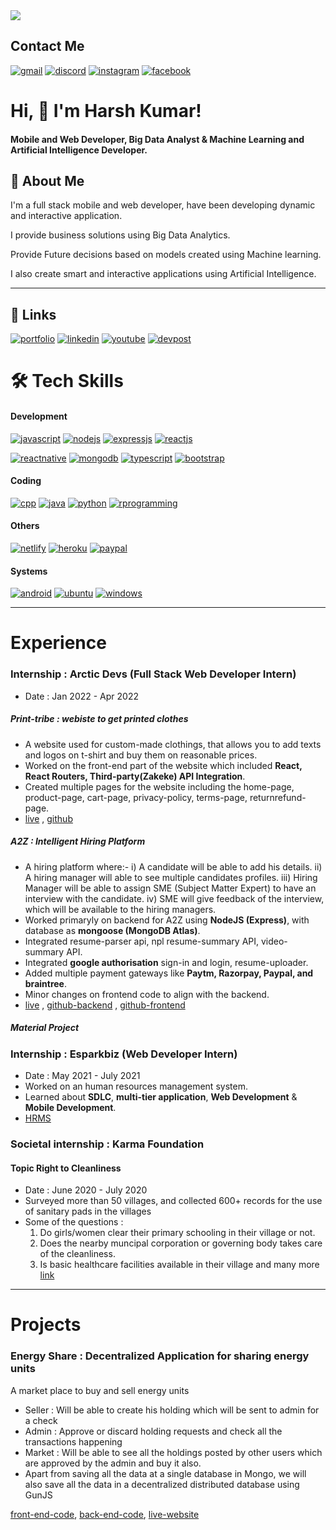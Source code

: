 
<img src="https://w0.peakpx.com/wallpaper/19/380/HD-wallpaper-code-once-code-developer-life-simple-tip.jpg"/>

## Contact Me

[![gmail](https://img.shields.io/badge/Gmail-D14836?style=for-the-badge&logo=gmail&logoColor=white)](mailto:harshkumar093@gmail.com)
[![discord](https://img.shields.io/badge/Discord-7289DA?style=for-the-badge&logo=discord&logoColor=white)](https://discord.gg/kSncXUxY48)
[![instagram](https://img.shields.io/badge/Instagram-E4405F?style=for-the-badge&logo=instagram&logoColor=white)](https://www.instagram.com/javascriptextreme/)
[![facebook](https://img.shields.io/badge/Facebook-1877F2?style=for-the-badge&logo=facebook&logoColor=white)](https://www.facebook.com/groups/2945235602398956)

# Hi, 👋 I'm Harsh Kumar!
#### Mobile and Web Developer, Big Data Analyst & Machine Learning and Artificial Intelligence Developer.


## 🚀 About Me
I'm a full stack mobile and web developer, have been developing dynamic and interactive application.

I provide business solutions using Big Data Analytics.

Provide Future decisions based on models created using Machine learning. 

I also create smart and interactive applications using Artificial Intelligence.

<hr/>

## 🔗 Links
[![portfolio](https://img.shields.io/badge/my_portfolio-FFF?style=for-the-badge&logo=ko-fi&logoColor=black)](https://harshkumar-portfolio.herokuapp.com/)
[![linkedin](https://img.shields.io/badge/linkedin-0A66C2?style=for-the-badge&logo=linkedin&logoColor=white)](https://www.linkedin.com/in/harsh-kumar-48a851196/)
[![youtube](https://img.shields.io/badge/YouTube-FF0000?style=for-the-badge&logo=youtube&logoColor=white)](https://www.youtube.com/channel/UCV0FcHjaMSBt8rMfOwEFNgQ)
[![devpost](https://badges.devpost-shields.com/get-badge?name=*&id=project-id&type=big-logo&style=flat-square)](https://devpost.com/harshkumar093?ref_content=user-portfolio&ref_feature=portfolio&ref_medium=global-nav)


# 🛠 Tech Skills
#### **Development**
[![javascript](https://img.shields.io/badge/JavaScript-323330?style=for-the-badge&logo=javascript&logoColor=F7DF1E)](https://www.javascript.com/)
[![nodejs](https://img.shields.io/badge/Node.js-43853D?style=for-the-badge&logo=node.js&logoColor=white)](https://nodejs.org/en/)
[![expressjs](https://img.shields.io/badge/Express.js-404D59?style=for-the-badge)](https://expressjs.com/)
[![reactjs](https://img.shields.io/badge/React-20232A?style=for-the-badge&logo=react&logoColor=61DAFB)](https://reactjs.org/)


[![reactnative](https://img.shields.io/badge/React_Native-20232A?style=for-the-badge&logo=react&logoColor=61DAFB)](https://reactnative.dev/)
[![mongodb](https://img.shields.io/badge/MongoDB-4EA94B?style=for-the-badge&logo=mongodb&logoColor=white)](https://www.mongodb.com/)
[![typescript](https://img.shields.io/badge/TypeScript-007ACC?style=for-the-badge&logo=typescript&logoColor=white)](https://www.typescriptlang.org/)
[![bootstrap](https://img.shields.io/badge/Bootstrap-563D7C?style=for-the-badge&logo=bootstrap&logoColor=white)](https://getbootstrap.com/)


#### **Coding** 
[![cpp](https://img.shields.io/badge/C%2B%2B-00599C?style=for-the-badge&logo=c%2B%2B&logoColor=white)](https://www.cplusplus.com/)
[![java](https://img.shields.io/badge/Java-ED8B00?style=for-the-badge&logo=java&logoColor=white)](https://www.java.com/en/)
[![python](https://img.shields.io/badge/Python-14354C?style=for-the-badge&logo=python&logoColor=white)](https://www.python.org/)
[![rprogramming](https://img.shields.io/badge/R-276DC3?style=for-the-badge&logo=r&logoColor=white)](https://www.tutorialspoint.com/r/index.htm)

#### **Others**
[![netlify](https://img.shields.io/badge/Netlify-00C7B7?style=for-the-badge&logo=netlify&logoColor=white)](https://www.netlify.com/)
[![heroku](https://img.shields.io/badge/Heroku-430098?style=for-the-badge&logo=heroku&logoColor=white)](https://www.heroku.com)
[![paypal](https://img.shields.io/badge/PayPal-00457C?style=for-the-badge&logo=paypal&logoColor=white)](https://www.paypal.com/in/webapps/mpp/home?kid=p39982204948)


#### **Systems**
[![android](https://img.shields.io/badge/Android-3DDC84?style=for-the-badge&logo=android&logoColor=white)](https://docs.microsoft.com/en-us/windows/dev-environment/javascript/react-native-for-android#:~:text=on%20Android%20devices.-,Overview,an%20understanding%20of%20JavaScript%20fundamentals.)
[![ubuntu](https://img.shields.io/badge/Ubuntu-E95420?style=for-the-badge&logo=ubuntu&logoColor=white)](https://ubuntu.com/)
[![windows](https://img.shields.io/badge/Windows-0078D6?style=for-the-badge&logo=windows&logoColor=white)](https://www.microsoft.com/en-in/windows)

<hr/>

# Experience

### Internship : Arctic Devs (Full Stack Web Developer Intern)
* Date : Jan 2022 - Apr 2022
##### Print-tribe : webiste to get printed clothes
* A website used for custom-made clothings, that allows you to add texts and logos on t-shirt and buy them on reasonable prices.
* Worked on the front-end part of the website which included <b>React, React Routers, Third-party(Zakeke) API Integration</b>.
* Created multiple pages for the website including the home-page, product-page, cart-page, privacy-policy, terms-page, returnrefund-page.
* [live]() , [github](https://github.com/ArcticDevs/Printribe)
##### A2Z : Intelligent Hiring Platform
* A hiring platform where:- 
 i) A candidate will be able to add his details. 
 ii) A hiring manager will able to see multiple candidates profiles.
 iii) Hiring Manager will be able to assign SME (Subject Matter Expert) to have an interview with the candidate.
 iv) SME will give feedback of the interview, which will be available to the hiring managers.
* Worked primaryly on backend for A2Z using <b>NodeJS (Express)</b>, with database as <b>mongoose (MongoDB Atlas)</b>.
* Integrated resume-parser api, npl resume-summary API, video-summary API.
* Integrated <b>google authorisation</b> sign-in and login, resume-uploader.
* Added multiple payment gateways like <b>Paytm, Razorpay, Paypal, and braintree</b>.
* Minor changes on frontend code to align with the backend.
* [live]() , [github-backend](https://github.com/ArcticDevs/a2zbackend) , [github-frontend](https://github.com/ArcticDevs/A2ZHiring)
##### Material Project

### Internship : Esparkbiz (Web Developer Intern)
* Date : May 2021 - July 2021
* Worked on an human resources management system.
* Learned about **SDLC**, **multi-tier application**, **Web Development** & **Mobile Development**.
* [HRMS](https://github.com/HARSH-KUMAR10/esparkbiz-job-application-form)


### Societal internship : Karma Foundation
#### Topic Right to Cleanliness
* Date : June 2020 - July 2020
* Surveyed more than 50 villages, and collected 600+ records for the use of sanitary pads in the villages
* Some of the questions : 
  1) Do girls/women clear their primary schooling in their village or not.
  2) Does the nearby muncipal corporation or governing body takes care of the cleanliness.
  3) Is basic healthcare facilities available in their village
  and many more
[link](https://www.facebook.com/thekarmafoundation/posts/right-to-cleanliness-with-karma-foundation-is-fortunate-to-introduce-you-to-the-/1815738791936415/)

<hr/>

# Projects

<div>
  <h3>Energy Share : Decentralized Application for sharing energy units</h3>
  A market place to buy and sell energy units<br/>
    <ul>
      <li>Seller : Will be able to create his holding which will be sent to admin for a check</li>
      <li>Admin : Approve or discard holding requests and check all the transactions happening</li>
      <li>Market : Will be able to see all the holdings posted by other users which are approved by the admin and buy it also.</li>
      <li>Apart from saving all the data at a single database in Mongo, we will also save all the data in a decentralized distributed database using GunJS</li>
    </ul>
  
  
  [front-end-code](https://github.com/HARSH-KUMAR10/dapp-energy-client),
  [back-end-code](https://github.com/HARSH-KUMAR10/dapp-energy-server),
  [live-website](https://energy-share-dapps.netlify.app/)
</div>
